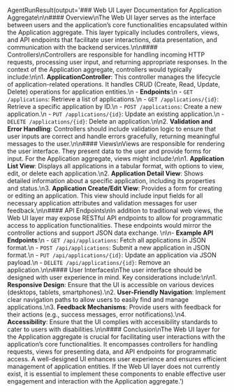 AgentRunResult(output='### Web UI Layer Documentation for Application Aggregate\n\n#### Overview\nThe Web UI layer serves as the interface between users and the application’s core functionalities encapsulated within the Application aggregate. This layer typically includes controllers, views, and API endpoints that facilitate user interactions, data presentation, and communication with the backend services.\n\n#### Controllers\nControllers are responsible for handling incoming HTTP requests, processing user input, and returning appropriate responses. In the context of the Application aggregate, controllers would typically include:\n\n1. **ApplicationController**: This controller manages the lifecycle of application-related operations. It handles CRUD (Create, Read, Update, Delete) operations for application entities.\n   - **Endpoints**:\n     - `GET /applications`: Retrieve a list of applications.\n     - `GET /applications/{id}`: Retrieve a specific application by ID.\n     - `POST /applications`: Create a new application.\n     - `PUT /applications/{id}`: Update an existing application.\n     - `DELETE /applications/{id}`: Delete an application.\n\n2. **Validation and Error Handling**: Controllers should include validation logic to ensure that user inputs are correct and handle errors gracefully, returning meaningful messages to the user.\n\n#### Views\nViews are responsible for rendering the user interface. They present data to the user and provide forms for input. For the Application aggregate, views might include:\n\n1. **Application List View**: Displays all applications in a tabular format, with options to view, edit, or delete each application.\n2. **Application Detail View**: Shows detailed information about a specific application, including its properties and status.\n3. **Application Create/Edit View**: Provides a form for creating or editing an application. This view should include input fields for all necessary application attributes and validation messages for user feedback.\n\n#### API Endpoints\nIn addition to traditional web views, the Web UI layer may expose RESTful API endpoints to allow for programmatic access to application functionalities. These endpoints would mirror the controller actions and support JSON data exchange. \n\n- **Example API Endpoints**:\n  - `GET /api/applications`: Fetch all applications in JSON format.\n  - `POST /api/applications`: Submit a new application in JSON format.\n  - `PUT /api/applications/{id}`: Update an application via JSON payload.\n  - `DELETE /api/applications/{id}`: Remove an application.\n\n#### User Interfaces\nThe user interface should be designed with user experience in mind. Key considerations include:\n\n1. **Responsive Design**: Ensure that the UI is accessible on various devices (desktops, tablets, smartphones).\n2. **User-Friendly Navigation**: Implement clear navigation paths to allow users to easily find and manage applications.\n3. **Feedback Mechanisms**: Provide users with feedback for their actions (e.g., success messages, error notifications).\n4. **Accessibility**: Ensure that the UI complies with accessibility standards to cater to users with disabilities.\n\n#### Conclusion\nThe Web UI layer for the Application aggregate is crucial for facilitating user interactions with the application’s core functionalities. It encompasses controllers for handling requests, views for presenting data, and API endpoints for programmatic access. A well-designed UI enhances user experience and ensures efficient management of application entities. If the Web UI layer does not currently exist, it is essential to implement these components to enable effective user engagement and interaction with the Application aggregate.')